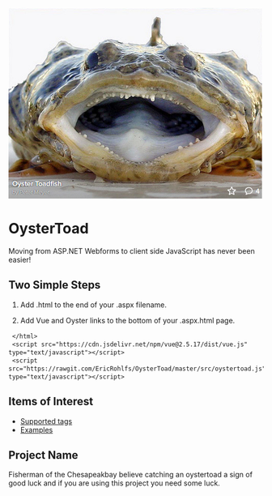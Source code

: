 ![alt text](https://raw.githubusercontent.com/ericrohlfs/oystertoad/master/images/oyster_toad.png)

# OysterToad
Moving from ASP.NET Webforms to client side JavaScript has never been easier!

## Two Simple Steps

1. Add .html to the end of your .aspx filename.

2. Add Vue and Oyster links to the bottom of your .aspx.html page.

```
 </html>
 <script src="https://cdn.jsdelivr.net/npm/vue@2.5.17/dist/vue.js" type="text/javascript"></script>
 <script src="https://rawgit.com/EricRohlfs/OysterToad/master/src/oystertoad.js" type="text/javascript"></script>
```

## Items of Interest

* [Supported tags](src/oystertoad.js)
* [Examples](examples/readme.md)


## Project Name

Fisherman of the Chesapeakbay believe catching an oystertoad a sign of good luck and if you are using this project you need some luck.
